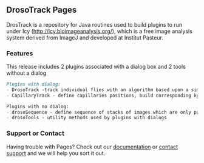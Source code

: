 ## DrosoTrack Pages

DrosTrack is a repository for Java routines used to build plugins to run under Icy (http://icy.bioimageanalysis.org/), which is a free image analysis system derived from ImageJ and developed at Institut Pasteur.

### Features

This release includes 2 plugins associated with a dialog box and 2 tools without a dialog

```markdown
Plugins with dialog:
- DrosoTrack -track individual flies with an algorithm based upon a simple threshold and save results to an Excel file
- CapillaryTrack - define capillaries positions, build corresponding kymographs and track their liquid level + export to Excel file

Plugins with no dialog:
- drosoSequence - define sequence of stacks of images which are only partly loaded into memory
- drosoTools - utility methods used by plugins with dialogs
```


### Support or Contact

Having trouble with Pages? Check out our [documentation](https://help.github.com/categories/github-pages-basics/) or [contact support](https://github.com/contact) and we will help you sort it out.

